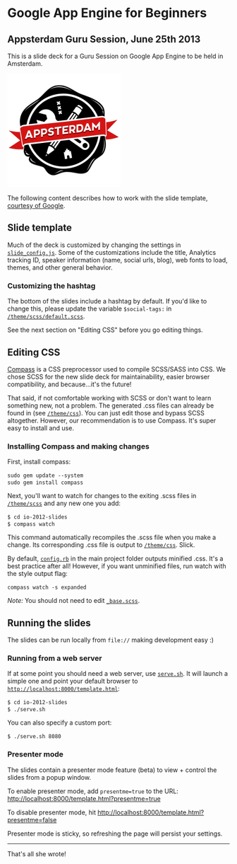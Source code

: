# Google App Engine for Beginners
## Appsterdam Guru Session, June 25th 2013

This is a slide deck for a Guru Session on Google App Engine to be held in Amsterdam.

![Appsterdam logo](images/appsterdamlogo.png)

The following content describes how to work with the slide template, [courtesy of Google](https://code.google.com/p/io-2013-slides/).

## Slide template

Much of the deck is customized by changing the settings in [`slide_config.js`](slide_config.js).
Some of the customizations include the title, Analytics tracking ID, speaker
information (name, social urls, blog), web fonts to load, themes, and other
general behavior.

### Customizing the hashtag

The bottom of the slides include a hashtag by default. If you'd like to change
this, please update the variable `$social-tags:` in
[`/theme/scss/default.scss`](theme/scss/default.scss).

See the next section on "Editing CSS" before you go editing things.

## Editing CSS

[Compass](http://compass-style.org/install/) is a CSS preprocessor used to compile
SCSS/SASS into CSS. We chose SCSS for the new slide deck for maintainability,
easier browser compatibility, and because...it's the future!

That said, if not comfortable working with SCSS or don't want to learn something
new, not a problem. The generated .css files can already be found in
(see [`/theme/css`](theme/css)). You can just edit those and bypass SCSS altogether.
However, our recommendation is to use Compass. It's super easy to install and use.

### Installing Compass and making changes

First, install compass:

    sudo gem update --system
    sudo gem install compass

Next, you'll want to watch for changes to the exiting .scss files in [`/theme/scss`](theme/scss)
and any new one you add:

    $ cd io-2012-slides
    $ compass watch

This command automatically recompiles the .scss file when you make a change.
Its corresponding .css file is output to [`/theme/css`](theme/css). Slick.

By default, [`config.rb`](config.rb) in the main project folder outputs minified
.css. It's a best practice after all! However, if you want unminified files,
run watch with the style output flag:

    compass watch -s expanded

*Note:* You should not need to edit [`_base.scss`](theme/scss/_base.scss).

## Running the slides

The slides can be run locally from `file://` making development easy :)

### Running from a web server

If at some point you should need a web server, use [`serve.sh`](serve.sh). It will
launch a simple one and point your default browser to [`http://localhost:8000/template.html`](http://localhost:8000/template.html):

    $ cd io-2012-slides
    $ ./serve.sh

You can also specify a custom port:

    $ ./serve.sh 8080

### Presenter mode

The slides contain a presenter mode feature (beta) to view + control the slides
from a popup window.

To enable presenter mode, add `presentme=true` to the URL: [http://localhost:8000/template.html?presentme=true](http://localhost:8000/template.html?presentme=true)

To disable presenter mode, hit [http://localhost:8000/template.html?presentme=false](http://localhost:8000/template.html?presentme=false)

Presenter mode is sticky, so refreshing the page will persist your settings.

---

That's all she wrote!
